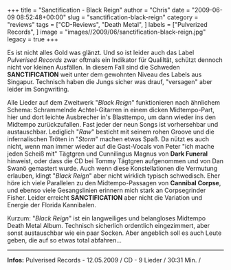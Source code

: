 +++
title = "Sanctification - Black Reign"
author = "Chris"
date = "2009-06-09 08:52:48+00:00"
slug = "sanctification-black-reign"
category = "reviews"
tags = ["CD-Reviews", "Death Metal", ]
labels = ["Pulverized Records", ]
image = "images//2009/06/sanctification-black-reign.jpg"
legacy = true
+++

Es ist nicht alles Gold was glänzt. Und so ist leider auch das Label _Pulverised Records_ zwar oftmals ein Indikator für Qualiltät, schützt dennoch nicht vor kleinen Ausfällen. In diesem Fall sind die Schweden **SANCTIFICATION** weit unter dem gewohnten Niveau des Labels aus Singapur. Technisch haben die Jungs sicher was drauf, "versagen" aber leider im Songwriting.

Alle Lieder auf dem Zweitwerk "_Black Reign_" funktionieren nach ähnlichem Schema: Schrammelnde Achtel-Gitarren in einem dicken Midtempo-Part, hier und dort leichte Ausbrecher in's Blasttempo, um dann wieder ins den Midtempo zurückzufallen. Fast jeder der neun Songs ist vorhersehbar und austauschbar. Lediglich "_Raw_" besticht mit seinem rohen Groove und die infernalischen Tröten in "_Storm_" machen etwas Spaß. Da nützt es auch nicht, wenn man immer wieder auf die Gast-Vocals von Peter "ich mache jeden Scheiß mit" Tägtgren und Cunnilingus Magnus von **Dark Funeral** hinweist, oder dass die CD bei Tommy Tägtgren aufgenommen und von Dan Swanö gemastert wurde.
Auch wenn diese Konstellationen die Vermutung erlauben, klingt "_Black Reign_" aber nicht wirklich typisch schwedisch. Eher höre ich viele Parallelen zu den Midtempo-Passagen von **Cannibal Corpse**, und ebenso viele Gesangslinien erinnern mich stark an Corpsegrinder Fisher. Leider erreicht **SANCTIFICATION** aber nicht die Variation und Energie der Florida Kannibalen.

Kurzum: "_Black Reign_" ist ein langweiliges und belangloses Midtempo Death Metal Album. Technisch sicherlich ordentlich eingezimmert, aber sonst austauschbar wie ein paar Socken. Aber angeblich soll es auch Leute geben, die auf so etwas total abfahren...





---
**Infos:**
Pulverised Records - 12.05.2009 / 
CD - 9 Lieder / 30:31 Min. / 
